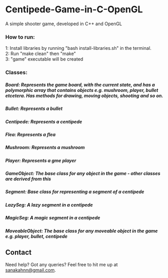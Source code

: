 # Centipede-Game-in-C-OpenGL
A simple shooter game, developed in C++ and OpenGL

### How to run: <br>
  1: Install libraries by running "bash install-libraries.sh" in the terminal.<br>
  2: Run "make clean" then "make"<br>
  3: "game" executable will be created<br>
  
  
### Classes: <br>
##### Board: Represents the game board, with the current state, and has a polymorphic array that contains objects e.g. mushroom, player, bullet etcetera. Has methods for drawing, moving objects, shooting and so on. <br>
##### Bullet: Represents a bullet <br>
##### Centipede: Represents a centipede <br>
##### Flea: Represents a flea <br>
##### Mushroom: Represents a mushroom <br>
##### Player: Represents a gme player <br>
##### GameObject: The base class for any object in the game - other classes are derived from this <br>
##### Segment: Base class for representing a segment of a centipede <br>
##### LazySeg: A lazy segment in a centipede <br>
##### MagicSeg: A magic segment in a centipede <br>
##### MoveableObject: The base class for any moveable object in the game e.g. player, bullet, centipede 

## Contact
Need help? Got any queries? Feel free to hit me up at sanakahnn@gmail.com.
